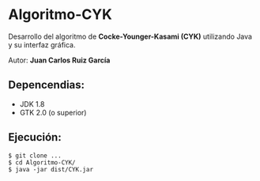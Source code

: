 # Algoritmo-CYK

Desarrollo del algoritmo de **Cocke-Younger-Kasami (CYK)** utilizando Java y su interfaz gráfica.

Autor: **Juan Carlos Ruiz García**

## Depencendias:
  - JDK 1.8
  - GTK 2.0 (o superior)        

## Ejecución:
  ```
  $ git clone ...
  $ cd Algoritmo-CYK/
  $ java -jar dist/CYK.jar
  ```
